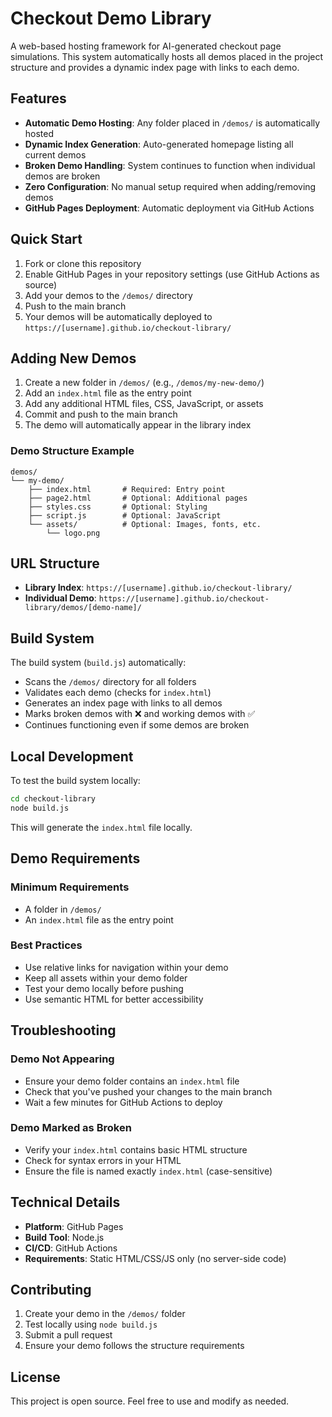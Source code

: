 # Checkout Demo Library

A web-based hosting framework for AI-generated checkout page simulations. This system automatically hosts all demos placed in the project structure and provides a dynamic index page with links to each demo.

## Features

- **Automatic Demo Hosting**: Any folder placed in `/demos/` is automatically hosted
- **Dynamic Index Generation**: Auto-generated homepage listing all current demos
- **Broken Demo Handling**: System continues to function when individual demos are broken
- **Zero Configuration**: No manual setup required when adding/removing demos
- **GitHub Pages Deployment**: Automatic deployment via GitHub Actions

## Quick Start

1. Fork or clone this repository
2. Enable GitHub Pages in your repository settings (use GitHub Actions as source)
3. Add your demos to the `/demos/` directory
4. Push to the main branch
5. Your demos will be automatically deployed to `https://[username].github.io/checkout-library/`

## Adding New Demos

1. Create a new folder in `/demos/` (e.g., `/demos/my-new-demo/`)
2. Add an `index.html` file as the entry point
3. Add any additional HTML files, CSS, JavaScript, or assets
4. Commit and push to the main branch
5. The demo will automatically appear in the library index

### Demo Structure Example

```
demos/
└── my-demo/
    ├── index.html       # Required: Entry point
    ├── page2.html       # Optional: Additional pages
    ├── styles.css       # Optional: Styling
    ├── script.js        # Optional: JavaScript
    └── assets/          # Optional: Images, fonts, etc.
        └── logo.png
```

## URL Structure

- **Library Index**: `https://[username].github.io/checkout-library/`
- **Individual Demo**: `https://[username].github.io/checkout-library/demos/[demo-name]/`

## Build System

The build system (`build.js`) automatically:
- Scans the `/demos/` directory for all folders
- Validates each demo (checks for `index.html`)
- Generates an index page with links to all demos
- Marks broken demos with ❌ and working demos with ✅
- Continues functioning even if some demos are broken

## Local Development

To test the build system locally:

```bash
cd checkout-library
node build.js
```

This will generate the `index.html` file locally.

## Demo Requirements

### Minimum Requirements
- A folder in `/demos/`
- An `index.html` file as the entry point

### Best Practices
- Use relative links for navigation within your demo
- Keep all assets within your demo folder
- Test your demo locally before pushing
- Use semantic HTML for better accessibility

## Troubleshooting

### Demo Not Appearing
- Ensure your demo folder contains an `index.html` file
- Check that you've pushed your changes to the main branch
- Wait a few minutes for GitHub Actions to deploy

### Demo Marked as Broken
- Verify your `index.html` contains basic HTML structure
- Check for syntax errors in your HTML
- Ensure the file is named exactly `index.html` (case-sensitive)

## Technical Details

- **Platform**: GitHub Pages
- **Build Tool**: Node.js
- **CI/CD**: GitHub Actions
- **Requirements**: Static HTML/CSS/JS only (no server-side code)

## Contributing

1. Create your demo in the `/demos/` folder
2. Test locally using `node build.js`
3. Submit a pull request
4. Ensure your demo follows the structure requirements

## License

This project is open source. Feel free to use and modify as needed.